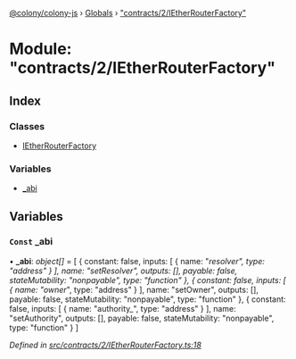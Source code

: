 [@colony/colony-js](../README.md) › [Globals](../globals.md) › ["contracts/2/IEtherRouterFactory"](_contracts_2_ietherrouterfactory_.md)

# Module: "contracts/2/IEtherRouterFactory"

## Index

### Classes

* [IEtherRouterFactory](../classes/_contracts_2_ietherrouterfactory_.ietherrouterfactory.md)

### Variables

* [_abi](_contracts_2_ietherrouterfactory_.md#const-_abi)

## Variables

### `Const` _abi

• **_abi**: *object[]* = [
  {
    constant: false,
    inputs: [
      {
        name: "_resolver",
        type: "address"
      }
    ],
    name: "setResolver",
    outputs: [],
    payable: false,
    stateMutability: "nonpayable",
    type: "function"
  },
  {
    constant: false,
    inputs: [
      {
        name: "owner_",
        type: "address"
      }
    ],
    name: "setOwner",
    outputs: [],
    payable: false,
    stateMutability: "nonpayable",
    type: "function"
  },
  {
    constant: false,
    inputs: [
      {
        name: "authority_",
        type: "address"
      }
    ],
    name: "setAuthority",
    outputs: [],
    payable: false,
    stateMutability: "nonpayable",
    type: "function"
  }
]

*Defined in [src/contracts/2/IEtherRouterFactory.ts:18](https://github.com/JoinColony/colonyJS/blob/60b53ae/src/contracts/2/IEtherRouterFactory.ts#L18)*
